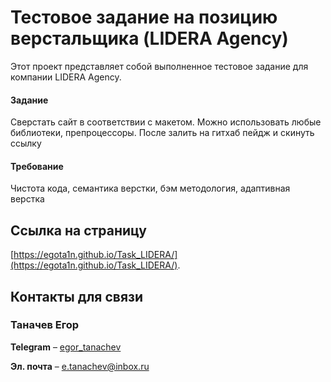 # Тестовое задание на позицию верстальщика (LIDERA Agency)

Этот проект представляет собой выполненное тестовое задание для компании LIDERA Agency.

#### Задание

Сверстать сайт в соответствии с макетом. Можно использовать любые библиотеки, препроцессоры. После залить на гитхаб пейдж и скинуть ссылку

#### Требование

Чистота кода, семантика верстки, бэм методология, адаптивная верстка

## Ссылка на страницу
[https://egota1n.github.io/Task_LIDERA/](https://egota1n.github.io/Task_LIDERA/).

## Контакты для связи

### Таначев Егор
**Telegram** – [egor_tanachev](https://t.me/egor_tanachev)

**Эл. почта** – [e.tanachev@inbox.ru](mailto:e.tanachev@inbox.ru)